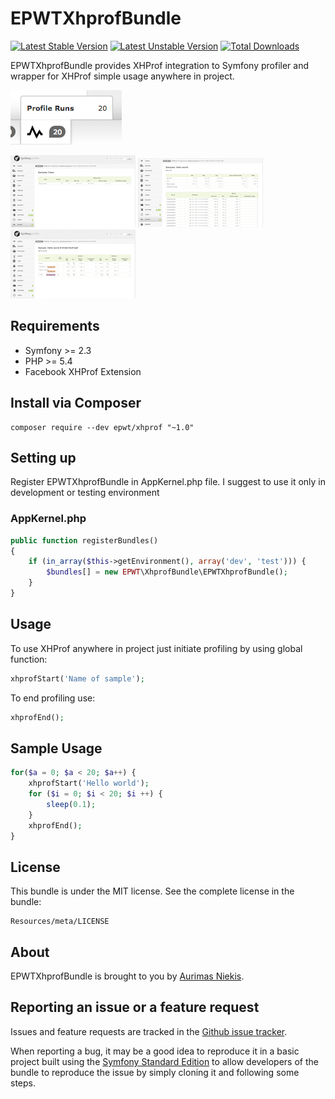 EPWTXhprofBundle
================

[![Latest Stable Version](https://poser.pugx.org/epwt/xhprof/version.svg)](https://packagist.org/packages/epwt/xhprof) [![Latest Unstable Version](https://poser.pugx.org/epwt/xhprof/v/unstable.svg)](//packagist.org/packages/epwt/xhprof) [![Total Downloads](https://poser.pugx.org/epwt/xhprof/downloads.svg)](https://packagist.org/packages/epwt/xhprof)

EPWTXhprofBundle provides XHProf integration to Symfony profiler and wrapper for XHProf simple usage anywhere in project.

[![Toolbar](Resources/meta/toolbar.small.png?raw=true "Toolbar")](Resources/meta/toolbar.png)

[![Samples List](Resources/meta/samples_list.small.png?raw=true "Samples List")](Resources/meta/samples_list.png) [![Sample Runs](Resources/meta/sample_runs.small.png?raw=true "Sample Runs")](Resources/meta/sample_runs.png) [![Sample Run](Resources/meta/sample_run.small.png?raw=true "Sample Run")](Resources/meta/sample_run.png)

## Requirements

 * Symfony >= 2.3
 * PHP >= 5.4
 * Facebook XHProf Extension

## Install via Composer

```
composer require --dev epwt/xhprof "~1.0"
```

## Setting up

Register EPWTXhprofBundle in AppKernel.php file. I suggest to use it only in development or testing environment

### AppKernel.php

```php
public function registerBundles()
{
	if (in_array($this->getEnvironment(), array('dev', 'test'))) {
		$bundles[] = new EPWT\XhprofBundle\EPWTXhprofBundle();
	}
}
```


## Usage

To use XHProf anywhere in project just initiate profiling by using global function:

```php
xhprofStart('Name of sample');
```

To end profiling use:

```php
xhprofEnd();
```

## Sample Usage

```php
for($a = 0; $a < 20; $a++) {
    xhprofStart('Hello world');
    for ($i = 0; $i < 20; $i ++) {
        sleep(0.1);
    }
    xhprofEnd();
}
```

License
-------

This bundle is under the MIT license. See the complete license in the bundle:

    Resources/meta/LICENSE

About
-----

EPWTXhprofBundle is brought to you by [Aurimas Niekis](https://github.com/gcds).

Reporting an issue or a feature request
---------------------------------------

Issues and feature requests are tracked in the [Github issue tracker](https://github.com/gcds/epwt-xhprof/issues).

When reporting a bug, it may be a good idea to reproduce it in a basic project
built using the [Symfony Standard Edition](https://github.com/symfony/symfony-standard)
to allow developers of the bundle to reproduce the issue by simply cloning it
and following some steps.